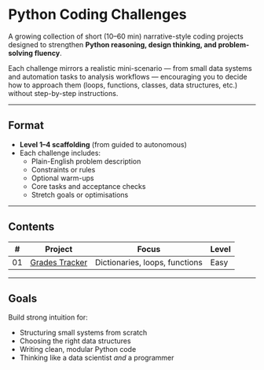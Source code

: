 # Python Coding Challenges

A growing collection of short (10–60 min) narrative-style coding projects designed to strengthen **Python reasoning, design thinking, and problem-solving fluency**.

Each challenge mirrors a realistic mini-scenario — from small data systems and automation tasks to analysis workflows — encouraging you to decide how to approach them (loops, functions, classes, data structures, etc.) without step-by-step instructions.

---

## Format
- **Level 1–4 scaffolding** (from guided to autonomous)
- Each challenge includes:
  - Plain-English problem description
  - Constraints or rules
  - Optional warm-ups
  - Core tasks and acceptance checks
  - Stretch goals or optimisations

---

## Contents
| # | Project | Focus | Level |
|---|----------|--------|--------|
| 01 | [Grades Tracker](./challenge_01_grades_tracker) | Dictionaries, loops, functions | Easy |

---

## Goals
Build strong intuition for:
- Structuring small systems from scratch
- Choosing the right data structures
- Writing clean, modular Python code
- Thinking like a data scientist *and* a programmer
